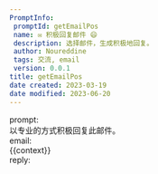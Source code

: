 ```yaml
---
PromptInfo:
 promptId: getEmailPos
 name: ✉️ 积极回复邮件 😄
 description: 选择邮件，生成积极地回复。
 author: Noureddine
 tags: 交流, email
 version: 0.0.1
title: getEmailPos
date created: 2023-03-19
date modified: 2023-06-20
---
```


prompt:  
以专业的方式积极回复此邮件。  
email:  
{{context}}  
reply:
